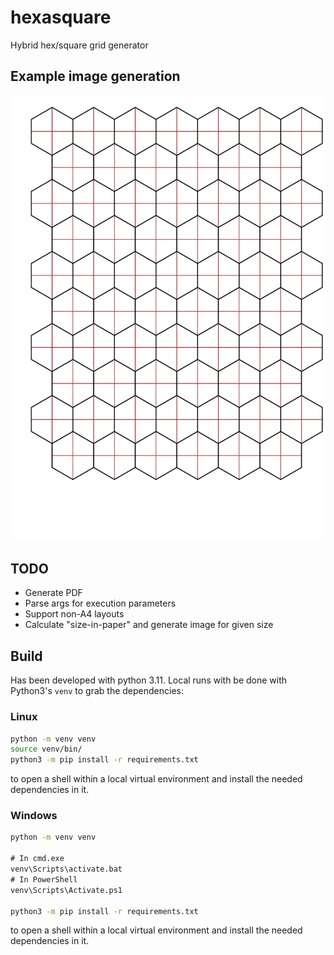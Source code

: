 # hexasquare
Hybrid hex/square grid generator

## Example image generation

![Example image](example.png)

## TODO
- Generate PDF
- Parse args for execution parameters
- Support non-A4 layouts
- Calculate "size-in-paper" and generate image for given size

## Build
Has been developed with python 3.11. Local runs with be done with Python3's `venv` to grab the dependencies:

### Linux
```bash
python -m venv venv
source venv/bin/
python3 -m pip install -r requirements.txt
```

to open a shell within a local virtual environment and install the needed dependencies in it.

### Windows
```cmd
python -m venv venv

# In cmd.exe
venv\Scripts\activate.bat
# In PowerShell
venv\Scripts\Activate.ps1

python3 -m pip install -r requirements.txt
```

to open a shell within a local virtual environment and install the needed dependencies in it.
